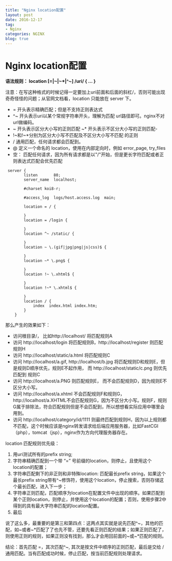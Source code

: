 ```yaml
---
title: "Nginx location配置"
layout: post
date: 2016-12-17
tag:
- Nginx
categories: NGINX
blog: true
---
```


# Nginx location配置


**语法规则： location [=|~|~*|^~] /uri/ { … }**

注意：在写这种格式的时候记得一定要加上uri前面和后面的斜杠/，否则可能出现奇奇怪怪的问题；从官网文档看，location 只能放在 server 下。

- = 开头表示精确匹配；但是不支持正则表达式
- ^~ 开头表示uri以某个常规字符串开头，理解为匹配 url路径即可。nginx不对url做编码。
- ~ 开头表示区分大小写的正则匹配
~* 开头表示不区分大小写的正则匹配- 
- !~和!~*分别为区分大小写不匹配及不区分大小写不匹配 的正则
- / 通用匹配，任何请求都会匹配到。
- @ 定义一个命名的 location，使用在内部定向时，例如 error_page, try_files
- 空： 匹配任何请求，因为所有请求都是以"/"开始，但是更长字符匹配或者正则表达式匹配会优先匹配



```nginx
 server {
        listen       80;
        server_name  localhost;

        #charset koi8-r;

        #access_log  logs/host.access.log  main;

        location = / {

        }
        location = /login {

        }
        location ^~ /static/ {

        }
        location ~ \.(gif|jpg|png|js|css)$ {

        }
        location ~* \.png$ {

        }
        location !~ \.xhtml$ {

        }
        location !~* \.xhtml$ {

        }
        location / {
            index  index.html index.htm;
        }
    }
```


那么产生的效果如下：

- 访问根目录/， 比如http://localhost/ 将匹配规则A
- 访问 http://localhost/login 将匹配规则B，http://localhost/register 则匹配规则H
- 访问 http://localhost/static/a.html 将匹配规则C
- 访问 http://localhost/a.gif, http://localhost/b.jpg 将匹配规则D和规则E，但是规则D顺序优先，规则E不起作用， 而 http://localhost/static/c.png 则优先匹配到 规则C
- 访问 http://localhost/a.PNG 则匹配规则E， 而不会匹配规则D，因为规则E不区分大小写。
- 访问 http://localhost/a.xhtml 不会匹配规则F和规则G，http://localhost/a.XHTML不会匹配规则G，因为不区分大小写。规则F，规则G属于排除法，符合匹配规则但是不会匹配到，所以想想看实际应用中哪里会用到。
- 访问 http://localhost/category/id/1111 则最终匹配到规则H，因为以上规则都不匹配，这个时候应该是nginx转发请求给后端应用服务器，比如FastCGI（php），tomcat（jsp），nginx作为方向代理服务器存在。


location 匹配规则优先级：

1. 用uri测试所有的prefix string;
2. 字符串精确匹配到一个带 “=” 号前缀的location，则停止，且使用这个location的配置；
3. 字符串匹配剩下的非正则和非特殊location: 匹配最长prefix string，如果这个最长prefix string带有^~修饰符，使用这个location，停止搜索，否则存储这个最长匹配，进入下一步；
4. 字符串正则匹配，匹配顺序为location在配置文件中出现的顺序。如果匹配到某个正则location，则停止，并使用这个location的配置；否则，使用步骤2中得到的具有最大字符串匹配的location配置。
5. 最后

说了这么多，最重要的是第三和第四点：这两点其实就是说先匹配^~，其他的匹配，如~或者~*匹配了了也先不管，还要先看正则匹配的结果；如果正则匹配了，则使用正则的规则，如果正则没有找到，那么才会用回前面的~或~*匹配的规则。

结论：首先匹配 =，其次匹配^~, 其次是按文件中顺序的正则匹配，最后是交给 / 通用匹配。当有匹配成功时候，停止匹配，按当前匹配规则处理请求。